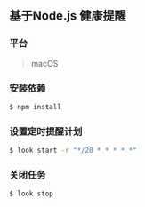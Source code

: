 ## 基于Node.js 健康提醒

### 平台
> macOS

### 安装依赖
```bash
$ npm install
```

### 设置定时提醒计划

```bash
$ look start -r "*/20 * * * * *"
```

### 关闭任务
```bash
$ look stop
```
